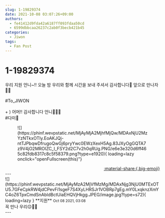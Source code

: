 ```yaml
---
slug: 1-19829374
date: 2021-10-08 03:07:26+09:00
authors:
  - fe41412d9fda42a6187ff093fdaa50cd
  - 6599dbbcaa26237c2ab0f3becb421b45
categories:
  - Jiwon
tags:
  - Fan Post
---
```


# 1-19829374

<div class="post-container" markdown="1">
<div class="content-container md-sidebar__scrollwrap" markdown="1">

우리 지원 언니~!! 오늘 밤 우리와 함께 시간을 보내 주셔서 감사합니다🥺 앞으로 만나자🤗💖<br><br>\#To_JIWON<br><br>+ ) 어머!! 감사합니다 언니🌈✊🏻<br>\#다미🌸
<figure markdown="1">
![](https://phinf.wevpstatic.net/MjAyMjA2MjhfMjQw/MDAxNjU2MzYzNTkxOTIy.EoAKJQj-ntTJPbqwDfrugoQwGj6pryYwc0EWzXexH5Ag.83JXyOgGQTA7z9V4jO2MROIZC_I_FSY2d2C7v2h0qRUg.PNG/e6e3e320d6ff465c82fdb8317c8c5f58379.png?type=e1920){ loading=lazy onclick="openFullscreen(this)"}
</figure>


</div>
</div>

<div style="text-align: right;" markdown="1">
<a href="https://weverse.io/fromis9/fanpost/1-19829374" style="text-align: right;">:material-share:{.big-emoji}</a>
</div>
---

<div class="comments-container md-sidebar__scrollwrap" markdown="1">
<div class="comment" markdown="1">
<div class='id-container' markdown="1">
![](https://phinf.wevpstatic.net/MjAyMzA2MjVfMzMg/MDAxNjg3NjU0MTExOTU5.7GFeCpkRW4jdCPevFi1sgeF7S4XyLHRSJr1VOBRp7gEg.mY0LxqknzXmYC4oZ6TpxCmdSnAbldBctUiaEHQVjHkgg.JPEG/image.jpg?type=s72){ loading=lazy }
**<span class="artist">지원</span>** <small>Oct 08 2021, 03:08</small><br>
</div>
<div class='comment-body' markdown="1">
꼭 만나 우리😌🥰🥰
</div>
</div>
</div>
---
